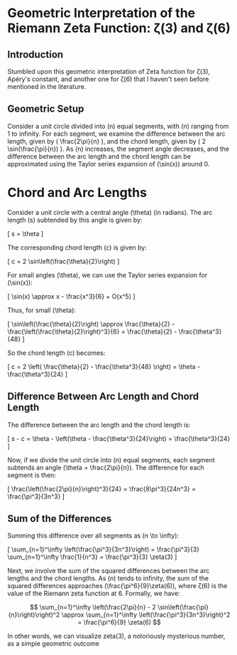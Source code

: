 # Geometric Interpretation of the Riemann Zeta Function: ζ(3) and ζ(6)

## Introduction

Stumbled upon this geometric interpretation of Zeta function for ζ(3), Apéry's constant, and another one for ζ(6) that I haven't seen before mentioned in the literature.

## Geometric Setup

Consider a unit circle divided into \(n\) equal segments, with \(n\) ranging from 1 to infinity. For each segment, we examine the difference between the arc length, given by \( \frac{2\pi}{n} \), and the chord length, given by \( 2 \sin(\frac{\pi}{n}) \). As \(n\) increases, the segment angle decreases, and the difference between the arc length and the chord length can be approximated using the Taylor series expansion of \(\sin(x)\) around 0.

# Chord and Arc Lengths

Consider a unit circle with a central angle \(\theta\) (in radians). The arc length \(s\) subtended by this angle is given by:

\[ s = \theta \]

The corresponding chord length \(c\) is given by:

\[ c = 2 \sin\left(\frac{\theta}{2}\right) \]

For small angles \(\theta\), we can use the Taylor series expansion for \(\sin(x)\):

\[ \sin(x) \approx x - \frac{x^3}{6} + O(x^5) \]

Thus, for small \(\theta\):

\[ \sin\left(\frac{\theta}{2}\right) \approx \frac{\theta}{2} - \frac{\left(\frac{\theta}{2}\right)^3}{6} = \frac{\theta}{2} - \frac{\theta^3}{48} \]

So the chord length \(c\) becomes:

\[ c = 2 \left( \frac{\theta}{2} - \frac{\theta^3}{48} \right) = \theta - \frac{\theta^3}{24} \]

## Difference Between Arc Length and Chord Length

The difference between the arc length and the chord length is:

\[ s - c = \theta - \left(\theta - \frac{\theta^3}{24}\right) = \frac{\theta^3}{24} \]

Now, if we divide the unit circle into \(n\) equal segments, each segment subtends an angle \(\theta = \frac{2\pi}{n}\). The difference for each segment is then:

\[ \frac{\left(\frac{2\pi}{n}\right)^3}{24} = \frac{8\pi^3}{24n^3} = \frac{\pi^3}{3n^3} \]

## Sum of the Differences

Summing this difference over all segments as \(n \to \infty\):

\[ \sum_{n=1}^\infty \left(\frac{\pi^3}{3n^3}\right) = \frac{\pi^3}{3} \sum_{n=1}^\infty \frac{1}{n^3} = \frac{\pi^3}{3} \zeta(3) \]


Next, we involve the sum of the squared differences between the arc lengths and the chord lengths. As \(n\) tends to infinity, the sum of the squared differences approaches \(\frac{\pi^6}{9}\zeta(6)\), where ζ(6) is the value of the Riemann zeta function at 6. Formally, we have:

$$
\sum_{n=1}^\infty \left(\frac{2\pi}{n} - 2 \sin\left(\frac{\pi}{n}\right)\right)^2 \approx \sum_{n=1}^\infty \left(\frac{\pi^3}{3n^3}\right)^2 = \frac{\pi^6}{9} \zeta(6)
$$

In other words, we can visualize zeta(3), a notoriously mysterious number, as a simple geometric outcome  
